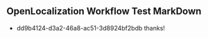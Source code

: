 ## OpenLocalization Workflow Test MarkDown
* dd9b4124-d3a2-46a8-ac51-3d8924bf2bdb thanks!

<!--HONumber=Jul16_HO3-->


